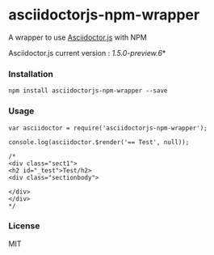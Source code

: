 asciidoctorjs-npm-wrapper
=========================
A wrapper to use [Asciidoctor.js](https://github.com/asciidoctor/asciidoctor.js) with NPM

Asciidoctor.js current version : *1.5.0-preview.6**

### Installation
```
npm install asciidoctorjs-npm-wrapper --save
```

### Usage
```
var asciidoctor = require('asciidoctorjs-npm-wrapper');

console.log(asciidoctor.$render('== Test', null));

/*
<div class="sect1">
<h2 id="_test">Test/h2>
<div class="sectionbody">

</div>
</div>
*/

```

### License
MIT
